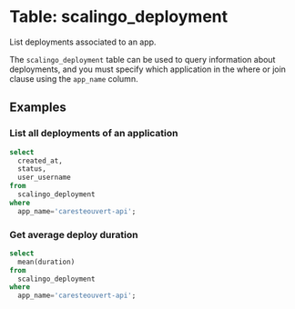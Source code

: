 # Table: scalingo_deployment

List deployments associated to an app.

The `scalingo_deployment` table can be used to query information about deployments, and you must specify which application in the where or join clause using the `app_name` column.

## Examples

### List all deployments of an application

```sql
select
  created_at,
  status,
  user_username
from
  scalingo_deployment
where
  app_name='caresteouvert-api';
```

### Get average deploy duration

```sql
select
  mean(duration)
from
  scalingo_deployment
where
  app_name='caresteouvert-api';
```
